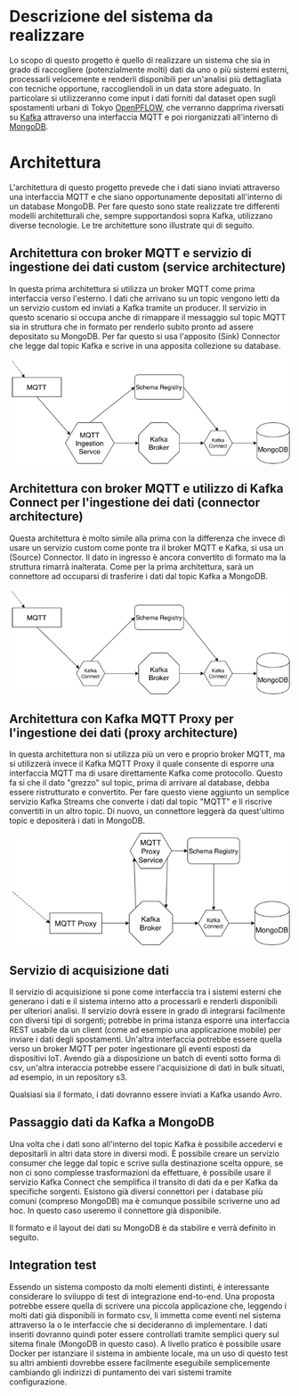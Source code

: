 # Descrizione del sistema da realizzare

Lo scopo di questo progetto è quello di realizzare un sistema che sia in grado di raccogliere (potenzialmente molti) dati da uno o più sistemi esterni, processarli velocemente e renderli disponibili per un'analisi più dettagliata con tecniche opportune, raccogliendoli in un data store adeguato. In particolare si utilizzeranno come input i dati forniti dal dataset open sugli spostamenti urbani di Tokyo [OpenPFLOW](https://github.com/sekilab/OpenPFLOW), che verranno dapprima riversati su [Kafka](https://kafka.apache.org/) attraverso una interfaccia MQTT e poi riorganizzati all'interno di [MongoDB](https://www.mongodb.com/).

# Architettura

L'architettura di questo progetto prevede che i dati siano inviati attraverso una interfaccia MQTT e che siano opportunamente depositati all'interno di un database MongoDB. Per fare questo sono state realizzate tre differenti modelli architetturali che, sempre supportandosi sopra Kafka, utilizzano diverse tecnologie. Le tre architetture sono illustrate qui di seguito.

## Architettura con broker MQTT e servizio di ingestione dei dati custom (service architecture)
In questa prima architettura si utilizza un broker MQTT come prima interfaccia verso l'esterno. I dati che arrivano su un topic vengono letti da un servizio custom ed inviati a Kafka tramite un producer. Il servizio in questo scenario si occupa anche di rimappare il messaggio sul topic MQTT sia in struttura che in formato per renderlo subito pronto ad assere depositato su MongoDB. Per far questo si usa l'apposito (Sink) Connector che legge dal topic Kafka e scrive in una apposita collezione su database.

![Architettura](service-architecture.png)

## Architettura con broker MQTT e utilizzo di Kafka Connect per l'ingestione dei dati (connector architecture)
Questa architettura è molto simile alla prima con la differenza che invece di usare un servizio custom come ponte tra il broker MQTT e Kafka, si usa un (Source) Connector. Il dato in ingresso è ancora convertito di formato ma la struttura rimarrà inalterata. Come per la prima architettura, sarà un connettore ad occuparsi di trasferire i dati dal topic Kafka a MongoDB. 

![Architettura](connector-architecture.png)

## Architettura con Kafka MQTT Proxy per l'ingestione dei dati (proxy architecture)
In questa architettura non si utilizza più un vero e proprio broker MQTT, ma si utilizzerà invece il Kafka MQTT Proxy il quale consente di esporre una interfaccia MQTT ma di usare direttamente Kafka come protocollo. Questo fa si che il dato "grezzo" sul topic, prima di arrivare al database, debba essere ristrutturato e convertito. Per fare questo viene aggiunto un semplice servizio Kafka Streams che converte i dati dal topic "MQTT" e li riscrive convertiti in un altro topic. Di nuovo, un connettore leggerà da quest'ultimo topic e depositerà i dati in MongoDB.

![Architettura](proxy-architecture.png)

## Servizio di acquisizione dati

Il servizio di acquisizione si pone come interfaccia tra i sistemi esterni che generano i dati e il sistema interno atto a processarli e renderli disponibili per ulteriori analisi. Il servizio dovrà essere in grado di integrarsi facilmente con diversi tipi di sorgenti; potrebbe in prima istanza esporre una interfaccia REST usabile da un client (come ad esempio una applicazione mobile) per inviare i dati degli spostamenti. Un'altra interfaccia potrebbe essere quella verso un broker MQTT per poter ingestionare gli eventi esposti da dispositivi IoT. Avendo già a disposizione un batch di eventi sotto forma di csv, un'altra interaccia potrebbe essere l'acquisizione di dati in bulk situati, ad esempio, in un repository s3.

Qualsiasi sia il formato, i dati dovranno essere inviati a Kafka usando Avro.

## Passaggio dati da Kafka a MongoDB

Una volta che i dati sono all'interno del topic Kafka è possibile accedervi e depositarli in altri data store in diversi modi. È possibile creare un servizio consumer che legge dal topic e scrive sulla destinazione scelta oppure, se non ci sono complesse trasformazioni da effettuare, è possibile usare il servizio Kafka Connect che semplifica il transito di dati da e per Kafka da specifiche sorgenti. Esistono già diversi connettori per i database più comuni (compreso MongoDB) ma è comunque possibile scriverne uno ad hoc. In questo caso useremo il connettore già disponibile.

Il formato e il layout dei dati su MongoDB è da stabilire e verrà definito in seguito.

## Integration test

Essendo un sistema composto da molti elementi distinti, è interessante considerare lo sviluppo di test di integrazione end-to-end. Una proposta potrebbe essere quella di scrivere una piccola applicazione che, leggendo i molti dati già disponibili in formato csv, li immetta come eventi nel sistema attraverso la o le interfaccie che si decideranno di implementare. I dati inseriti dovranno quindi poter essere controllati tramite semplici query sul sitema finale (MongoDB in questo caso). A livello pratico è possibile usare Docker per istanziare il sistema in ambiente locale, ma un uso di questo test su altri ambienti dovrebbe essere facilmente eseguibile semplicemente cambiando gli indirizzi di puntamento dei vari sistemi tramite configurazione.
